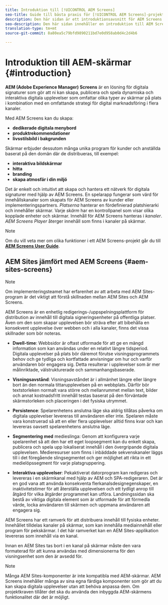 ```yaml
---
title: Introduktion till [!UICONTROL AEM Screens]
seo-title: Guide till bästa praxis för [!UICONTROL AEM Screens]-projekt
description: Den här sidan är ett introduktionsavsnitt för AEM Screens
seo-description: Den här sidan innehåller en introduktion till AEM Screens
translation-type: tm+mt
source-git-commit: 8a80ea5c79bfd9890211bd7e0d958ab0d4c2d4b6

---
```



# Introduktion till AEM-skärmar {#introduction}

**AEM (Adobe Experience Manager) Screens** är en lösning för digitala signaturer som gör att ni kan skapa, publicera och spela dynamiska och interaktiva digitala upplevelser som omfattar olika typer av skärmar på plats i kombination med en omfattande strategi för digital marknadsföring i flera kanaler.

Med AEM Screens kan du skapa:

* **dedikerade digitala menybord**
* **produktrekommendationer**
* **livsstilsbild i bakgrunden**

Skärmar erbjuder dessutom många unika program för kunder och anställda baserat på den domän där de distribueras, till exempel:

* **interaktiva bildskärmar**
* **hitta**
* **branding**
* **skapa atmosfär i din miljö**

Det är enkelt och intuitivt att skapa och hantera ett nätverk för digitala signaturer med hjälp av AEM Screens. En spelarapp fungerar som värd för innehållskanaler som skapats för AEM Screens av kunder eller implementeringspartners. *Platserna* hanterar en fördefinierad platshierarki och innehåller skärmar. Varje *skärm* har en kontrollpanel som visar olika kopplade enheter och skärmar. Innehåll för AEM Screens hanteras i *kanaler*. *AEM Screens Player* återger innehåll som finns i kanaler på skärmar.



>[!NOTE]
>
>Om du vill veta mer om olika funktioner i ett AEM Screens-projekt går du till **[AEM Screens User Guide](https://helpx.adobe.com/experience-manager/6-5/screens/user-guide.html)**.

## AEM Sites jämfört med AEM Screens {#aem-sites-screens}

> [!NOTE]
>
> Om implementeringsteamet har erfarenhet av att arbeta med AEM Sites-program är det viktigt att förstå skillnaden mellan AEM Sites och AEM Screens.

AEM Screens är en enhetlig redigerings-/uppspelningsplattform för distribution av innehåll till digitala signeringsenheter på offentliga platser. Även om den som skapar upplevelsen bör sträva efter att bibehålla en konsekvent upplevelse över webben och i alla kanaler, finns det vissa skillnader som bör noteras.

* **Dwell-time**: Webbsidor är oftast utformade för att ge en mängd information som kan användas under en relativt längre tidsperiod. Digitala upplevelser på plats bör däremot förutse visningsprogrammets behov och ge tydliga och kortfattade anvisningar om hur och varför användaren bör engagera sig. Detta resulterar i upplevelser som är mer målinriktade, välstrukturerade och sammanhangsbaserade.

* **Visningsavstånd**: Visningsavståndet är i allmänhet längre eller längre bort än den normala tittarupplevelsen på en webbplats. Därför bör textstorleken normalt vara större och mellanrummet mellan text, bilder och annat kostnadsfritt innehåll testas baserat på den förväntade skärmstorleken och placeringen i det fysiska utrymmet.

* **Persistence**: Spelarenhetens anslutna läge ska aldrig tillåtas påverka om digitala upplevelser levereras till användaren eller inte. Spelaren måste vara konstruerad så att en eller flera upplevelser alltid finns kvar och kan levereras oavsett spelarenhetens anslutna läge.

* **Segmentering med** medieslinga: Genom att konfigurera varje spelarenhet så att den har ett eget loopsegment kan du enkelt skapa, publicera och spela upp lokaliserat innehåll i den övergripande digitala upplevelsen. Medieresurser som finns i inbäddade sekvenskanaler läggs till i det föregående slingsegmentet och ger möjlighet att rikta in ett medielöpssegment för varje platsgruppering.

* **Interaktiva upplevelser**: Pekaktiverat datorprogram kan redigeras och levereras i en skärmkanal med hjälp av AEM och SPA-redigeraren. Det är en god vana att använda konsekventa flerkanalsdesignegenskaper, en inaktivitetstimer för att återställa upplevelsen och ett tydligt anrop till åtgärd för vilka åtgärder programmet kan utföra. Landningssidan ska bestå av viktiga digitala element som är utformade för att förmedla värde, locka användaren till skärmen och uppmana användaren att engagera sig.

AEM Screens har ett ramverk för att distribuera innehåll till fysiska enheter. Innehållet tilldelas kanaler på skärmar, som kan innehålla mediainnehåll eller program för pekskärmar. I det här ramverket kan en AEM Sites-applikation levereras som innehåll via en kanal.

Innan en AEM Sites tas bort i en kanal på skärmar måste den vara formaterad för att kunna användas med dimensionerna för den visningsenhet som den är avsedd för.

> [!NOTE]
>
> Många AEM Sites-komponenter är inte kompatibla med AEM-skärmar. AEM Screens innehåller många av sina egna färdiga komponenter som gör att du kan skapa digitala upplevelser utan att behöva anpassa dem. Om projektkraven tillåter det ska du använda den inbyggda AEM-skärmens funktionalitet där det är möjligt.
